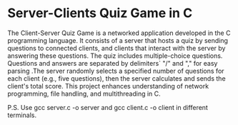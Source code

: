 # Server-Clients Quiz Game in C
The Client-Server Quiz Game is a networked application developed in the C programming language. It consists of a server that hosts a quiz by sending questions to connected clients, and clients that interact with the server by answering these questions. The quiz includes multiple-choice  questions. Questions and answers are separated by delimiters` "/" and "," for easy parsing .The server randomly selects a specified number of questions for each client (e.g., five questions), then the server calculates and sends the client's total score. This project enhances understanding of network programming, file handling, and multithreading in C.

P.S.
Use gcc server.c -o server  and  gcc client.c -o client  in different terminals.
